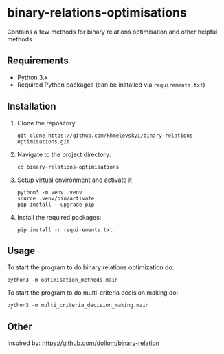 # binary-relations-optimisations
Contains a few methods for binary relations optimisation and other helpful methods


## Requirements

- Python 3.x
- Required Python packages (can be installed via `requirements.txt`)

## Installation

1. Clone the repository:
    ```
    git clone https://github.com/khmelevskyi/binary-relations-optimisations.git
    ```
2. Navigate to the project directory:
    ```
    cd binary-relations-optimisations
    ```
3. Setup virtual environment and activate it
    ```
    python3 -m venv .venv
    source .venv/bin/activate
    pip install --upgrade pip
    ```
3. Install the required packages:
    ```
    pip install -r requirements.txt
    ```

## Usage

To start the program to do binary relations optimization do:

```
python3 -m optimisation_methods.main
```

To start the program to do multi-criteria decision making do:
```
python3 -m multi_criteria_decision_making.main
```

## Other
Inspired by: https://github.com/doliom/binary-relation
